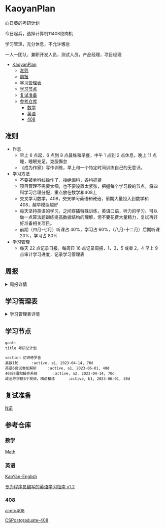 # KaoyanPlan

向日葵的考研计划

今日起兵，选择计算机11408绞肉机

学习管理，充分休息，不允许懈怠

一人一团队，兼职开发人员，测试人员，产品经理，项目经理

- [KaoyanPlan](#kaoyanplan)
  - [准则](#准则)
  - [周报](#周报)
  - [学习管理表](#学习管理表)
  - [学习节点](#学习节点)
  - [复试准备](#复试准备)
  - [参考仓库](#参考仓库)
    - [数学](#数学)
    - [英语](#英语)
    - [408](#408)

## 准则

- 作息
  - 早上 6 点起，6 点到 8 点晨练和早餐，中午 1 点到 2 点休息，晚上 11 点睡，睡眠充足，克服懈怠
  - 《成为作家》写作训练，早上和一个特定时间训练自己的无意识。
- 学习方法
  - 不要被单科线操作了，拒绝偏科，各科抓紧
  - 项目管理不需要太细，也不要设置太紧张，把握每个学习段的节点，将四科学习合理分配，重点放在数学和408上
  - 交叉学习数学，408，~~交叉学习英语和政治~~，前期大量投入到数学和408，越早模拟越好
  - 每天坚持英语的学习，之间穿插特殊训练，英语口语，听力的学习。可以做一点算法题训练提高数据结构的理解，但不要花费大量精力，复试再好好准备相关项目。
  - 前期（四月-七月）听课占 40%，学习占 60%，（八月-十二月）后期听课 20%，学习占 80%
- 学习管理
  - 每天 22 点记录日报，每周日 16 点记录周报，1，3，5 或者 2，4 早上 9 点审计学习进度，记录学习管理表

## 周报

<details>

  <summary>周报详情</summary>

[第一周](周报/2023-04-16.md)

[第二周](周报/2023-04-23.md)

[第三周](周报/2023-04-30.md)

[第四周](周报/2023-05-07.md)

</details>

## 学习管理表

<details>

  <summary>学习管理表详情</summary>

[v1.0.0](学习管理表/v1.0.0.md)

[v1.0.1](学习管理表/v1.0.1.md)

</details>

## 学习节点

```mermaid
gantt
title 考研总计划

section 初识倚罗香
高数1轮      :active, a1, 2023-04-14, 70d
英语6套试卷加解析     :active, a1, 2023-06-01, 40d
408计组和操作系统       :active, a2, 2023-04-14, 70d
政治导学班6个视频，精讲精练      :active, b1, 2023-06-01, 30d
```

## 复试准备

[N诺](https://noobdream.com/)


## 参考仓库

### 数学

[Math](https://github.com/Didnelpsun/Math)

### 英语

[KaoYan-English](https://github.com/m2kar/KaoYan-English)

[专为程序员编写的英语学习指南 v1.2](https://github.com/yujiangshui/A-Programmers-Guide-to-English)

### 408

[aimto408](https://github.com/xiaolei565/aimto408)

[CSPostgraduate-408](https://github.com/CodePanda66/CSPostgraduate-408)
